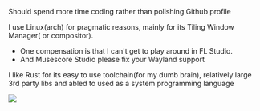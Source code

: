 Should spend more time coding rather than polishing Github profile

I use Linux(arch) for pragmatic reasons, mainly for its Tiling Window Manager( or compositor). 
- One compensation is that I can't get to play around in FL Studio.
- And Musescore Studio please fix your Wayland support

I like Rust for its easy to use toolchain(for my dumb brain), relatively large 3rd party libs and abled to used as a system programming language



![](https://github-readme-stats.vercel.app/api?username=hukening81&show_icons=true&show=reviews,discussions_started,discussions_answered,prs_merged,prs_merged_percentage)
